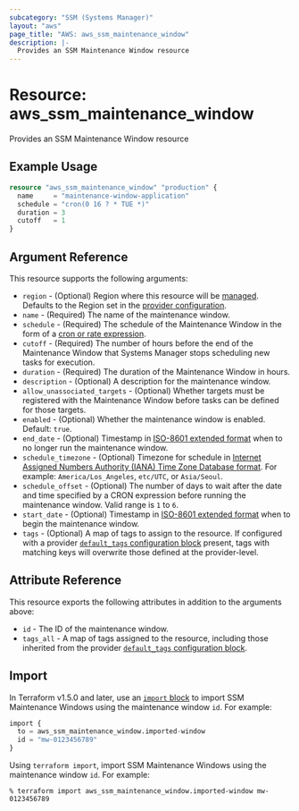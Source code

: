 ```yaml
---
subcategory: "SSM (Systems Manager)"
layout: "aws"
page_title: "AWS: aws_ssm_maintenance_window"
description: |-
  Provides an SSM Maintenance Window resource
---
```


# Resource: aws_ssm_maintenance_window

Provides an SSM Maintenance Window resource

## Example Usage

```terraform
resource "aws_ssm_maintenance_window" "production" {
  name     = "maintenance-window-application"
  schedule = "cron(0 16 ? * TUE *)"
  duration = 3
  cutoff   = 1
}
```

## Argument Reference

This resource supports the following arguments:

* `region` - (Optional) Region where this resource will be [managed](https://docs.aws.amazon.com/general/latest/gr/rande.html#regional-endpoints). Defaults to the Region set in the [provider configuration](https://registry.terraform.io/providers/hashicorp/aws/latest/docs#aws-configuration-reference).
* `name` - (Required) The name of the maintenance window.
* `schedule` - (Required) The schedule of the Maintenance Window in the form of a [cron or rate expression](https://docs.aws.amazon.com/systems-manager/latest/userguide/reference-cron-and-rate-expressions.html).
* `cutoff` - (Required) The number of hours before the end of the Maintenance Window that Systems Manager stops scheduling new tasks for execution.
* `duration` - (Required) The duration of the Maintenance Window in hours.
* `description` - (Optional) A description for the maintenance window.
* `allow_unassociated_targets` - (Optional) Whether targets must be registered with the Maintenance Window before tasks can be defined for those targets.
* `enabled` - (Optional) Whether the maintenance window is enabled. Default: `true`.
* `end_date` - (Optional) Timestamp in [ISO-8601 extended format](https://www.iso.org/iso-8601-date-and-time-format.html) when to no longer run the maintenance window.
* `schedule_timezone` - (Optional) Timezone for schedule in [Internet Assigned Numbers Authority (IANA) Time Zone Database format](https://www.iana.org/time-zones). For example: `America/Los_Angeles`, `etc/UTC`, or `Asia/Seoul`.
* `schedule_offset` - (Optional) The number of days to wait after the date and time specified by a CRON expression before running the maintenance window. Valid range is `1` to `6`.
* `start_date` - (Optional) Timestamp in [ISO-8601 extended format](https://www.iso.org/iso-8601-date-and-time-format.html) when to begin the maintenance window.
* `tags` - (Optional) A map of tags to assign to the resource. If configured with a provider [`default_tags` configuration block](https://registry.terraform.io/providers/hashicorp/aws/latest/docs#default_tags-configuration-block) present, tags with matching keys will overwrite those defined at the provider-level.

## Attribute Reference

This resource exports the following attributes in addition to the arguments above:

* `id` - The ID of the maintenance window.
* `tags_all` - A map of tags assigned to the resource, including those inherited from the provider [`default_tags` configuration block](https://registry.terraform.io/providers/hashicorp/aws/latest/docs#default_tags-configuration-block).

## Import

In Terraform v1.5.0 and later, use an [`import` block](https://developer.hashicorp.com/terraform/language/import) to import SSM  Maintenance Windows using the maintenance window `id`. For example:

```terraform
import {
  to = aws_ssm_maintenance_window.imported-window
  id = "mw-0123456789"
}
```

Using `terraform import`, import SSM  Maintenance Windows using the maintenance window `id`. For example:

```console
% terraform import aws_ssm_maintenance_window.imported-window mw-0123456789
```
